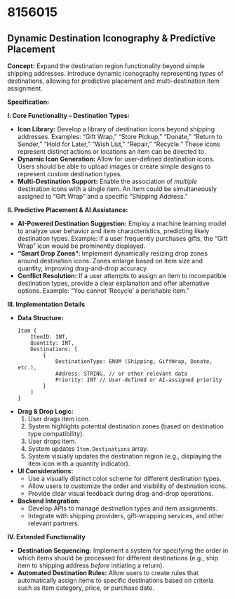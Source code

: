 # 8156015

## Dynamic Destination Iconography & Predictive Placement

**Concept:** Expand the destination region functionality beyond simple shipping addresses. Introduce dynamic iconography representing *types* of destinations, allowing for predictive placement and multi-destination item assignment.

**Specification:**

**I. Core Functionality – Destination Types:**

*   **Icon Library:** Develop a library of destination icons beyond shipping addresses. Examples: “Gift Wrap,” “Store Pickup,” “Donate,” “Return to Sender,” “Hold for Later,” “Wish List,” “Repair,” “Recycle.” These icons represent distinct actions or locations an item can be directed to.
*   **Dynamic Icon Generation:** Allow for user-defined destination icons.  Users should be able to upload images or create simple designs to represent custom destination types.
*   **Multi-Destination Support:** Enable the association of *multiple* destination icons with a single item.  An item could be simultaneously assigned to “Gift Wrap” and a specific “Shipping Address.”

**II. Predictive Placement & AI Assistance:**

*   **AI-Powered Destination Suggestion:** Employ a machine learning model to analyze user behavior and item characteristics, predicting likely destination types.  Example: if a user frequently purchases gifts, the “Gift Wrap” icon would be prominently displayed.
*   **“Smart Drop Zones”:** Implement dynamically resizing drop zones around destination icons. Zones enlarge based on item size and quantity, improving drag-and-drop accuracy.
*   **Conflict Resolution:** If a user attempts to assign an item to incompatible destination types, provide a clear explanation and offer alternative options. Example: “You cannot ‘Recycle’ a perishable item.”

**III. Implementation Details**

*   **Data Structure:**
    ```
    Item {
        ItemID: INT,
        Quantity: INT,
        Destinations: [
            {
                DestinationType: ENUM (Shipping, GiftWrap, Donate, etc.),
                Address: STRING, // or other relevant data
                Priority: INT // User-defined or AI-assigned priority
            }
        ]
    }
    ```
*   **Drag & Drop Logic:**
    1.  User drags item icon.
    2.  System highlights potential destination zones (based on destination type compatibility).
    3.  User drops item.
    4.  System updates `Item.Destinations` array.
    5.  System visually updates the destination region (e.g., displaying the item icon with a quantity indicator).
*   **UI Considerations:**
    *   Use a visually distinct color scheme for different destination types.
    *   Allow users to customize the order and visibility of destination icons.
    *   Provide clear visual feedback during drag-and-drop operations.
*   **Backend Integration:**
    *   Develop APIs to manage destination types and item assignments.
    *   Integrate with shipping providers, gift-wrapping services, and other relevant partners.

**IV. Extended Functionality**

*   **Destination Sequencing:** Implement a system for specifying the order in which items should be processed for different destinations (e.g., ship item to shipping address *before* initiating a return).
*   **Automated Destination Rules:** Allow users to create rules that automatically assign items to specific destinations based on criteria such as item category, price, or purchase date.